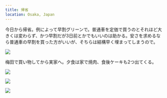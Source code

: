 ```yaml
---
title: 帰省
location: Osaka, Japan
---
```


今日から帰省。例によって早割グリーンで。普通車を定価で買うのとそれほど大きくは変わらず、かつ早割だが3日前とかでもいいのは助かる。安さを求めるなら普通車の早割を買った方がいいが、そちらは結構早く埋まってしまうので。

![](https://photos.apkas.net/medium/202509/20250914-DSC00031.webp)

梅田で買い物してから実家へ。夕食は家で焼肉、食後ケーキも2つ出てくる。

![](https://photos.apkas.net/medium/202509/20250914-1R300232.webp)

![](https://photos.apkas.net/medium/202509/20250914-1R300239.webp)

![](https://photos.apkas.net/medium/202509/20250914-1R300245.webp)
